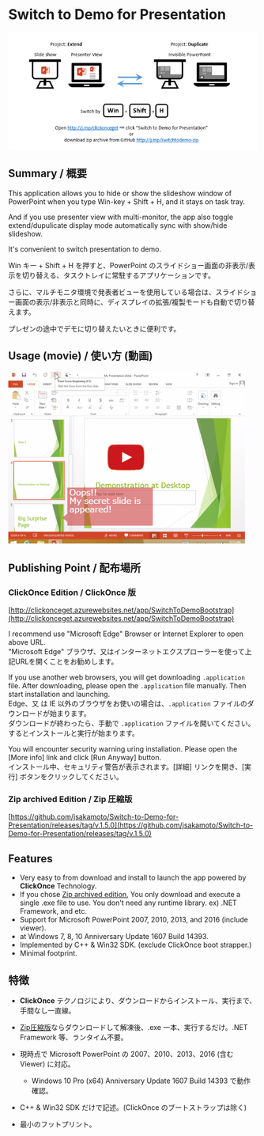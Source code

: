 # Switch to Demo for Presentation

![Summary](contents/summary.png) 

## Summary / 概要

This application allows you to hide or show the slideshow window of PowerPoint when you type Win-key + Shift + H, and it stays on task tray.

And if you use presenter view with multi-monitor, the app also toggle extend/dupulicate display mode automatically sync with show/hide slideshow.

It's convenient to switch presentation to demo.

Win キー + Shift + H を押すと、PowerPoint のスライドショー画面の非表示/表示を切り替える、タスクトレイに常駐するアプリケーションです。

さらに、マルチモニタ環境で発表者ビューを使用している場合は、スライドショー画面の表示/非表示と同時に、ディスプレイの拡張/複製モードも自動で切り替えます。

プレゼンの途中でデモに切り替えたいときに便利です。

## Usage (movie) / 使い方 (動画)

[![thumbnail of usage movie](contents/thumbnail-of-movie.png)](https://youtu.be/MbPbKf_mCaw)

## Publishing Point / 配布場所

### ClickOnce Edition / ClickOnce 版

[http://clickonceget.azurewebsites.net/app/SwitchToDemoBootstrap](http://clickonceget.azurewebsites.net/app/SwitchToDemoBootstrap)

I recommend use "Microsoft Edge" Browser or Internet Explorer to open above URL.  
"Microsoft Edge" ブラウザ、又はインターネットエクスプローラーを使って上記URLを開くことをお勧めします。

If you use another web browsers, you will get downloading `.application` file. After downloading, please open the `.application` file manually. Then start installation and launching.  
Edge、又 は IE 以外のブラウザをお使いの場合は、`.application` ファイルのダウンロードが始まります。  
ダウンロードが終わったら、手動で `.application` ファイルを開いてください。  
するとインストールと実行が始まります。

You will encounter security warning uring installation. Please open the [More info] link and click [Run Anyway] button.  
インストール中、セキュリティ警告が表示されます。[詳細] リンクを開き、[実行] ボタンをクリックしてください。

### Zip archived Edition / Zip 圧縮版

[https://github.com/jsakamoto/Switch-to-Demo-for-Presentation/releases/tag/v.1.5.0](https://github.com/jsakamoto/Switch-to-Demo-for-Presentation/releases/tag/v.1.5.0)

## Features

- Very easy to from download and install to launch the app powered by **ClickOnce** Technology.
 - If you chose [Zip archived edition](https://github.com/jsakamoto/Switch-to-Demo-for-Presentation/releases/tag/v.1.5.0), You only download and execute a single .exe file to use. You don't need any runtime library. ex) .NET Framework, and etc.
- Support for Microsoft PowerPoint 2007, 2010, 2013, and 2016 (include viewer).
 - at Windows 7, 8, 10 Anniversary Update 1607 Build 14393. 
- Implemented by C++ & Win32 SDK. (exclude ClickOnce boot strapper.)
 - Minimal footprint.


## 特徴

- **ClickOnce** テクノロジにより、ダウンロードからインストール、実行まで、手間なし一直線。
 - [Zip圧縮版](https://github.com/jsakamoto/Switch-to-Demo-for-Presentation/releases/tag/v.1.5.0)ならダウンロードして解凍後、.exe 一本、実行するだけ。.NET Framework 等、ランタイム不要。

- 現時点で Microsoft PowerPoint の 2007、2010、2013、2016 (含む Viewer) に対応。
  - Windows 10 Pro (x64) Anniversary Update 1607 Build 14393 で動作確認。
- C++ & Win32 SDK だけで記述。(ClickOnce のブートストラップは除く)
 - 最小のフットプリント。
